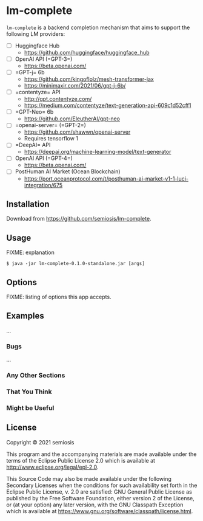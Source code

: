 # lm-complete

`lm-complete` is a backend completion mechanism
that aims to support the following LM
providers:

- [ ] Huggingface Hub
  - https://github.com/huggingface/huggingface_hub
- [ ] OpenAI API (=GPT-3=)
  - https://beta.openai.com/
- [ ] =GPT-j= 6b
  - https://github.com/kingoflolz/mesh-transformer-jax
  - https://minimaxir.com/2021/06/gpt-j-6b/
- [ ] =contentyze= API
  - http://gpt.contentyze.com/
  - https://medium.com/contentyze/text-generation-api-609c1d52cff1
- [ ] =GPT-Neo= 6b
  - https://github.com/EleutherAI/gpt-neo
- [ ] =openai-server= (=GPT-2=)
  - https://github.com/shawwn/openai-server
  - Requires tensorflow 1
- [ ] =DeepAI= API
  - https://deepai.org/machine-learning-model/text-generator
- [ ] OpenAI API (=GPT-4=)
  - https://beta.openai.com/
- [ ] PostHuman AI Market (Ocean Blockchain)
  - https://port.oceanprotocol.com/t/posthuman-ai-market-v1-1-luci-integration/675

## Installation

Download from https://github.com/semiosis/lm-complete.

## Usage

FIXME: explanation

    $ java -jar lm-complete-0.1.0-standalone.jar [args]

## Options

FIXME: listing of options this app accepts.

## Examples

...

### Bugs

...

### Any Other Sections
### That You Think
### Might be Useful

## License

Copyright © 2021 semiosis

This program and the accompanying materials are made available under the
terms of the Eclipse Public License 2.0 which is available at
http://www.eclipse.org/legal/epl-2.0.

This Source Code may also be made available under the following Secondary
Licenses when the conditions for such availability set forth in the Eclipse
Public License, v. 2.0 are satisfied: GNU General Public License as published by
the Free Software Foundation, either version 2 of the License, or (at your
option) any later version, with the GNU Classpath Exception which is available
at https://www.gnu.org/software/classpath/license.html.
